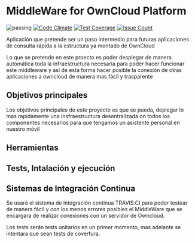 # MiddleWare for OwnCloud Platform

![passing](https://travis-ci.org/elsudano/MiddleWare_ownCloud.svg?branch=master)
[![Code Climate](https://codeclimate.com/github/elsudano/MiddleWare_ownCloud/badges/gpa.svg)](https://codeclimate.com/github/elsudano/MiddleWare_ownCloud)
[![Test Coverage](https://codeclimate.com/github/elsudano/MiddleWare_ownCloud/badges/coverage.svg)](https://codeclimate.com/github/elsudano/MiddleWare_ownCloud/coverage)
[![Issue Count](https://codeclimate.com/github/elsudano/MiddleWare_ownCloud/badges/issue_count.svg)](https://codeclimate.com/github/elsudano/MiddleWare_ownCloud)

<p>Aplicación que pretende ser un paso intermedio para futuras aplicaciones de consulta rápida a la estructura ya montado de OwnCloud</p>

<p>Lo que se pretende en este proecto es poder desplegar de manera automática toda la infraestructura necesaria para poder hacer funcionar este middleware y así de esta forma hacer posible la conexión de otras aplicaciones a owncloud de manera mas fácil y trasparente </p>

## Objetivos principales

<p>Los objetivos principales de este proyecto es que se pueda, deplegar lo mas rapidamente una insfraestructura desentralizada on todos los componentes necesarios para que tengamos un asistente personal en nuestro móvil</p>

## Herramientas


## Tests, Intalación y ejecución


## Sistemas de Integración Continua

Se usará el sistema de integración continua TRAVIS.CI para poder testear de manera fácil y con los menos errores posibles el MiddleWare que se encargara de realizar conexiones con un servidor de Owncloud.

Los tests serán tests unitarios en un primer momento, mas adelante se intentara que sean tests de covertura.
